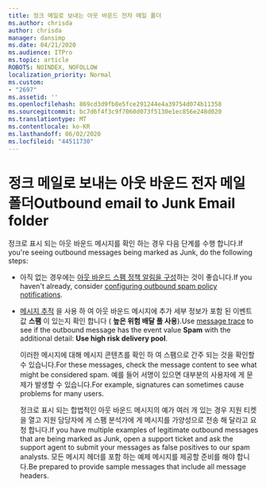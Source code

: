 ```yaml
---
title: 정크 메일로 보내는 아웃 바운드 전자 메일 폴더
ms.author: chrisda
author: chrisda
manager: dansimp
ms.date: 04/21/2020
ms.audience: ITPro
ms.topic: article
ROBOTS: NOINDEX, NOFOLLOW
localization_priority: Normal
ms.custom:
- "2697"
ms.assetid: ''
ms.openlocfilehash: 869cd3d9fb8e5fce291244e4a39754d074b11358
ms.sourcegitcommit: bc7d6f4f3c9f7060d073f5130e1ec856e248d020
ms.translationtype: MT
ms.contentlocale: ko-KR
ms.lasthandoff: 06/02/2020
ms.locfileid: "44511730"
---
```

# <a name="outbound-email-to-junk-email-folder"></a><span data-ttu-id="2d893-102">정크 메일로 보내는 아웃 바운드 전자 메일 폴더</span><span class="sxs-lookup"><span data-stu-id="2d893-102">Outbound email to Junk Email folder</span></span>

<span data-ttu-id="2d893-103">정크로 표시 되는 아웃 바운드 메시지를 확인 하는 경우 다음 단계를 수행 합니다.</span><span class="sxs-lookup"><span data-stu-id="2d893-103">If you're seeing outbound messages being marked as Junk, do the following steps:</span></span>

- <span data-ttu-id="2d893-104">아직 없는 경우에는 [아웃 바운드 스팸 정책 알림을 구성](https://docs.microsoft.com/microsoft-365/security/office-365-security/configure-the-outbound-spam-policy)하는 것이 좋습니다.</span><span class="sxs-lookup"><span data-stu-id="2d893-104">If you haven't already, consider [configuring outbound spam policy notifications](https://docs.microsoft.com/microsoft-365/security/office-365-security/configure-the-outbound-spam-policy).</span></span>

- <span data-ttu-id="2d893-105">[메시지 추적](https://docs.microsoft.com/microsoft-365/security/office-365-security/message-trace-scc) 을 사용 하 여 아웃 바운드 메시지에 추가 세부 정보가 포함 된 이벤트 값 **스팸** 이 있는지 확인 합니다 ( **높은 위험 배달 풀 사용**).</span><span class="sxs-lookup"><span data-stu-id="2d893-105">Use [message trace](https://docs.microsoft.com/microsoft-365/security/office-365-security/message-trace-scc) to see if the outbound message has the event value **Spam** with the additional detail: **Use high risk delivery pool**.</span></span>

  <span data-ttu-id="2d893-106">이러한 메시지에 대해 메시지 콘텐츠를 확인 하 여 스팸으로 간주 되는 것을 확인할 수 있습니다.</span><span class="sxs-lookup"><span data-stu-id="2d893-106">For these messages, check the message content to see what might be considered spam.</span></span> <span data-ttu-id="2d893-107">예를 들어 서명이 있으면 대부분의 사용자에 게 문제가 발생할 수 있습니다.</span><span class="sxs-lookup"><span data-stu-id="2d893-107">For example, signatures can sometimes cause problems for many users.</span></span>

  <span data-ttu-id="2d893-108">정크로 표시 되는 합법적인 아웃 바운드 메시지의 예가 여러 개 있는 경우 지원 티켓을 열고 지원 담당자에 게 스팸 분석가에 게 메시지를 가양성으로 전송 해 달라고 요청 합니다.</span><span class="sxs-lookup"><span data-stu-id="2d893-108">If you have multiple examples of legitimate outbound messages that are being marked as Junk, open a support ticket and ask the support agent to submit your messages as false positives to our spam analysts.</span></span> <span data-ttu-id="2d893-109">모든 메시지 헤더를 포함 하는 예제 메시지를 제공할 준비를 해야 합니다.</span><span class="sxs-lookup"><span data-stu-id="2d893-109">Be prepared to provide sample messages that include all message headers.</span></span>
